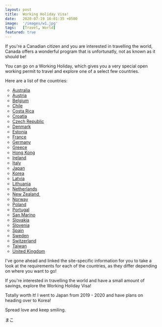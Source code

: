 ```yaml
---
layout: post
title:  Working Holiday Visa!
date:   2020-07-19 16:01:35 +0500
image:  '/images/w1.jpg'
tags:   [Travel, World]
featured: true
---
```

If you're a Canadian citizen and you are interested in travelling the world, Canada offers a wonderful program that is unfortunatly, not as known as it should be!

You can go on a Working Holiday, which gives you a very special open working permit to travel and explore one of a select few countries.&nbsp;

Here are a list of the countries:

<ul style="list-style-type: circle;">
<li><a href="https://www.canada.ca/en/immigration-refugees-citizenship/services/canadians/international-experience-canada/work-travel-australia.html">Australia</a></li>
<li><a href="https://www.canada.ca/en/immigration-refugees-citizenship/services/canadians/international-experience-canada/work-travel-austria.html">Austria</a></li>
<li><a href="https://www.canada.ca/en/immigration-refugees-citizenship/services/canadians/international-experience-canada/work-travel-belgium.html">Belgium</a></li>
<li><a href="https://www.canada.ca/en/immigration-refugees-citizenship/services/canadians/international-experience-canada/work-travel-chile.html">Chile</a></li>
<li><a href="https://www.canada.ca/en/immigration-refugees-citizenship/services/canadians/international-experience-canada/work-travel-costa-rica.html">Costa Rica</a></li>
<li><a href="https://www.canada.ca/en/immigration-refugees-citizenship/services/canadians/international-experience-canada/work-travel-croatia.html">Croatia</a>&nbsp;</li>
<li><a href="https://www.canada.ca/en/immigration-refugees-citizenship/services/canadians/international-experience-canada/work-travel-czech-republic.html">Czech Republic</a></li>
<li><a href="https://www.canada.ca/en/immigration-refugees-citizenship/services/canadians/international-experience-canada/work-travel-denmark.html">Denmark</a></li>
<li><a href="https://www.canada.ca/en/immigration-refugees-citizenship/services/canadians/international-experience-canada/work-travel-estonia.html">Estonia</a></li>
<li><a href="https://www.canada.ca/en/immigration-refugees-citizenship/services/canadians/international-experience-canada/work-travel-france.html">France</a></li>
<li><a href="https://www.canada.ca/en/immigration-refugees-citizenship/services/canadians/international-experience-canada/work-travel-germany.html">Germany</a></li>
<li><a href="https://www.canada.ca/en/immigration-refugees-citizenship/services/canadians/international-experience-canada/work-travel-greece.html">Greece</a></li>
<li><a href="https://www.canada.ca/en/immigration-refugees-citizenship/services/canadians/international-experience-canada/work-travel-hong-kong.html">Hong Kong</a></li>
<li><a href="https://www.canada.ca/en/immigration-refugees-citizenship/services/canadians/international-experience-canada/work-travel-ireland.html">Ireland</a></li>
<li><a href="https://www.canada.ca/en/immigration-refugees-citizenship/services/canadians/international-experience-canada/work-travel-italy.html">Italy</a>&nbsp;</li>
<li><a href="https://www.canada.ca/en/immigration-refugees-citizenship/services/canadians/international-experience-canada/work-travel-japan.html">Japan</a></li>
<li><a href="https://www.canada.ca/en/immigration-refugees-citizenship/services/canadians/international-experience-canada/work-travel-south-korea.html">Korea</a></li>
<li><a href="https://www.canada.ca/en/immigration-refugees-citizenship/services/canadians/international-experience-canada/work-travel-latvia.html">Latvia</a></li>
<li><a href="https://www.canada.ca/en/immigration-refugees-citizenship/services/canadians/international-experience-canada/work-travel-lithuania.html">Lithuania</a></li>
<li><a href="https://www.canada.ca/en/immigration-refugees-citizenship/services/canadians/international-experience-canada/work-travel-netherlands.html">Netherlands</a></li>
<li><a href="https://www.canada.ca/en/immigration-refugees-citizenship/services/canadians/international-experience-canada/work-travel-new-zealand.html">New Zealand&nbsp;</a></li>
<li><a href="https://www.canada.ca/en/immigration-refugees-citizenship/services/canadians/international-experience-canada/work-travel-norway.html">Norway</a></li>
<li><a href="https://www.canada.ca/en/immigration-refugees-citizenship/services/canadians/international-experience-canada/work-travel-poland.html">Poland</a></li>
<li><a href="https://www.canada.ca/en/immigration-refugees-citizenship/services/canadians/international-experience-canada/work-travel-portugal.html">Portugal</a></li>
<li><a href="https://www.canada.ca/en/immigration-refugees-citizenship/services/canadians/international-experience-canada/work-travel-san-marino.html">San Marino</a></li>
<li><a href="https://www.canada.ca/en/immigration-refugees-citizenship/services/canadians/international-experience-canada/work-travel-slovakia.html?">Slovakia</a>&nbsp;</li>
<li><a href="https://www.canada.ca/en/immigration-refugees-citizenship/services/canadians/international-experience-canada/work-travel-slovenia.html?">Slovenia</a></li>
<li><a href="https://www.canada.ca/en/immigration-refugees-citizenship/services/canadians/international-experience-canada/work-travel-spain.html">Spain</a>&nbsp;</li>
<li><a href="https://www.canada.ca/en/immigration-refugees-citizenship/services/canadians/international-experience-canada/work-travel-sweden.html">Sweden</a></li>
<li><a href="https://www.canada.ca/en/immigration-refugees-citizenship/services/canadians/international-experience-canada/work-travel-switzerland.html">Switzerland</a></li>
<li><a href="https://www.canada.ca/en/immigration-refugees-citizenship/services/canadians/international-experience-canada/work-travel-taiwan.html">Taiwan</a></li>
<li><a href="https://www.canada.ca/en/immigration-refugees-citizenship/services/canadians/international-experience-canada/work-travel-united-kingdom.html">United Kingdom</a></li>
</ul>

I've gone ahead and linked the site-specific information for you to take a look at the requirements for each of the countries, as they differ depending on where you want to go!

If you're interested in travelling the world and have a small amount of savings, explore the Working Holiday Visa!

Totally worth it! I went to Japan from 2019 - 2020 and have plans on heading over to Korea!

Spread love and keep smiling.

まこ
